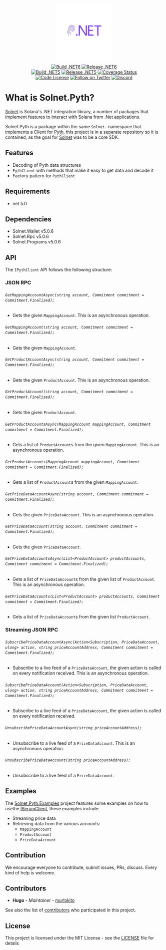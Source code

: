 <p align="center">
    <img src="assets/icon.png" margin="auto" height="175"/>
</p>
<p align="center">
    <a href="https://github.com/bmresearch/Solnet.Pyth/actions/workflows/build.yml">
      <img alt="Build .NET6" src="https://github.com/bmresearch/Solnet.Pyth/actions/workflows/build.yml/badge.svg"></a>
    <a href="https://github.com/bmresearch/Solnet.Pyth/actions/workflows/publish.yml">
      <img alt="Release .NET6" src="https://github.com/bmresearch/Solnet.Pyth/actions/workflows/publish.yml/badge.svg"></a>
<br/>
    <a href="https://github.com/bmresearch/Solnet.Pyth/actions/workflows/build.yml">
       <img alt="Build .NET5" src="https://github.com/bmresearch/Solnet.Pyth/actions/workflows/build.yml/badge.svg?branch=net5"></a>
    <a href="https://github.com/bmresearch/Solnet.Pyth/actions/workflows/publish.yml">
       <img alt="Release .NET5" src="https://github.com/bmresearch/Solnet.Pyth/actions/workflows/publish.yml/badge.svg?branch=net5"></a>
    <a href="https://coveralls.io/github/bmresearch/Solnet.Pyth?branch=main">
        <img src="https://coveralls.io/repos/github/bmresearch/Solnet.Pyth/badge.svg?branch=main" 
            alt="Coverage Status" ></a>
<br/>
    <a href="">
        <img src="https://img.shields.io/github/license/bmresearch/solnet.pyth?style=flat-square"
            alt="Code License"></a>
    <a href="https://twitter.com/intent/follow?screen_name=blockmountainio">
        <img src="https://img.shields.io/twitter/follow/blockmountainio?style=flat-square&logo=twitter"
            alt="Follow on Twitter"></a>
    <a href="https://discord.gg/YHMbpuS3Tx">
       <img alt="Discord" src="https://img.shields.io/discord/849407317761064961?style=flat-square"
            alt="Join the discussion!"></a>
</p>

# What is Solnet.Pyth?

[Solnet](https://github.com/bmresearch/Solnet) is Solana's .NET integration library, a number of packages that implement features to interact with
Solana from .Net applications.

Solnet.Pyth is a package within the same `Solnet.` namespace that implements a Client for [Pyth](https://pyth.network/), this project is in a
separate repository so it is contained, as the goal for [Solnet](https://github.com/bmresearch/Solnet) was to be a core SDK.

## Features

- Decoding of Pyth data structures
- `PythClient` with methods that make it easy to get data and decode it
- Factory pattern for `PythClient`

## Requirements
- net 5.0

## Dependencies
- Solnet.Wallet v5.0.6
- Solnet.Rpc v5.0.6
- Solnet.Programs v5.0.6

## API

The `IPythClient` API follows the following structure:

### JSON RPC

###### `GetMappingAccountAsync(string account, Commitment commitment = Commitment.Finalized);`
  - Gets the given `MappingAccount`. This is an asynchronous operation.
###### `GetMappingAccount(string account, Commitment commitment = Commitment.Finalized);`
  - Gets the given `MappingAccount`.
###### `GetProductAccountAsync(string account, Commitment commitment = Commitment.Finalized);`
  - Gets the given `ProductAccount`. This is an asynchronous operation.
###### `GetProductAccount(string account, Commitment commitment = Commitment.Finalized);`
  - Gets the given `ProductAccount`.
###### `GetProductAccountsAsync(MappingAccount mappingAccount, Commitment commitment = Commitment.Finalized);`
  - Gets a list of `ProductAccount`s from the given `MappingAccount`. This is an asynchronous operation.
###### `GetProductAccounts(MappingAccount mappingAccount, Commitment commitment = Commitment.Finalized);`
  - Gets a list of `ProductAccount`s from the given `MappingAccount`.
###### `GetPriceDataAccountAsync(string account, Commitment commitment = Commitment.Finalized);`
  - Gets the given `PriceDataAccount`. This is an asynchronous operation.
###### `GetPriceDataAccount(string account, Commitment commitment = Commitment.Finalized);`
  - Gets the given `PriceDataAccount`.
###### `GetPriceDataAccountsAsync(List<ProductAccount> productAccounts, Commitment commitment = Commitment.Finalized);`
  - Gets a list of `PriceDataAccount`s from the given list of `ProductAccount`. This is an asynchronous operation.
###### `GetPriceDataAccounts(List<ProductAccount> productAccounts, Commitment commitment = Commitment.Finalized);`
  - Gets a list of `PriceDataAccount`s from the given list `ProductAccount`.
  
### Streaming JSON RPC

###### `SubscribePriceDataAccountAsync(Action<Subscription, PriceDataAccount, ulong> action, string priceAccountAddress, Commitment commitment = Commitment.Finalized);`
  - Subscribe to a live feed of a `PriceDataAccount`, the given action is called on every notification received. This is an asynchronous operation.
###### `SubscribePriceDataAccount(Action<Subscription, PriceDataAccount, ulong> action, string priceAccountAddress, Commitment commitment = Commitment.Finalized);`
  - Subscribe to a live feed of a `PriceDataAccount`, the given action is called on every notification received.
###### `UnsubscribePriceDataAccountAsync(string priceAccountAddress);`
  - Unsubscribe to a live feed of a `PriceDataAccount`. This is an asynchronous operation.
###### `UnsubscribePriceDataAccount(string priceAccountAddress);`
  - Unsubscribe to a live feed of a `PriceDataAccount`.

## Examples

The [Solnet.Pyth.Examples](https://github.com/bmresearch/Solnet.Pyth/tree/master/Solnet.Pyth.Examples) project features some examples on how to usethe [ISerumClient](https://github.com/bmresearch/Solnet.Pyth/tree/master/Solnet.Pyth/IPythClient.cs), these examples include:
- Streaming price data
- Retrieving data from the various accounts:
  - `MappingAccount`
  - `ProductAccount`
  - `PriceDataAccount`

## Contribution

We encourage everyone to contribute, submit issues, PRs, discuss. Every kind of help is welcome.

## Contributors

* **Hugo** - *Maintainer* - [murlokito](https://github.com/murlokito)

See also the list of [contributors](https://github.com/bmresearch/Solnet.Pyth/contributors) who participated in this project.

## License

This project is licensed under the MIT License - see the [LICENSE](https://github.com/bmresearch/Solnet.Pyth/blob/master/LICENSE) file for details
